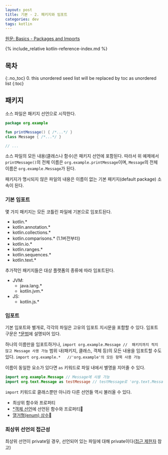```yaml
---
layout: post
title: 기본 - 2. 패키지와 임포트
categories: dev
tags: kotlin
---
```



[원문: Basics - Packages and Imports](https://kotlinlang.org/docs/reference/packages.html)

{% include_relative kotlin-reference-index.md %}

## 목차
{:.no_toc}
0. this unordered seed list will be replaced by toc as unordered list
{:toc}

## 패키지

소스 파일은 패키지 선언으로 시작한다.
```kotlin
package org.example

fun printMessage() { /*...*/ }
class Message { /*...*/ }

// ...
```

소스 파일의 모든 내용(클래스나 함수)은 패키지 선언에 포함된다. 따라서 위 예제에서 `printMessage()`의 전체 이름은 `org.example.printMessage`이며, `Message`의 전체 이름은 `org.example.Message`가 된다.

패키지가 명시되지 않은 파일의 내용은 이름이 없는 기본 패키지(default package) 소속이 된다.

### 기본 임포트

몇 가지 패키지는 모든 코틀린 파일에 기본으로 임포트된다.

- kotlin.*
- kotlin.annotation.*
- kotlin.collections.*
- kotlin.comparisons.* (1.1버전부터)
- kotlin.io.*
- kotlin.ranges.*
- kotlin.sequences.*
- kotlin.text.*

추가적인 패키지들은 대상 플랫폼의 종류에 따라 임포트된다.

- JVM:
    - java.lang.*
    - kotlin.jvm.*
- JS:
    - kotlin.js.*

### 임포트

기본 임포트와 별개로, 각각의 파일은 고유의 임포트 지시문을 포함할 수 있다. 임포트 구문은 [*문법](https://kotlinlang.org/docs/reference/grammar.html)에 설명되어 있다.

하나의 이름만을 임포트하거나,
`import org.example.Message //  패키지까지 적지 않고 Message 사용 가능`
범위 내(패키지, 클래스, 객체 등)의 모든 내용을 임포트할 수도 있다.
`import org.example.*   //'org.example'의 모든 항목 사용 가능`

이름이 동일한 요소가 있다면 `as` 키워드로 파일 내에서 별명을 지어줄 수 있다.
```kotlin
import org.example.Message // Message에 사용 가능
import org.text.Message as testMessage // testMessage로 'org.text.Message' 사용 가능
```

`import` 키워드로 클래스뿐만 아니라 다른 선언들 역시 불러올 수 있다.

- 최상위 함수와 프로퍼티
- [*객체 선언](https://kotlinlang.org/docs/reference/object-declarations.html#object-declarations)에 선언된 함수와 프로퍼티
- [열거형(enum) 상수](https://kotlinlang.org/docs/reference/enum-classes.html)

### 최상위 선언의 접근성

최상위 선언이 private일 경우, 선언되어 있는 파일에 대해 private이다([접근 제한자](https://kotlinlang.org/docs/reference/visibility-modifiers.html) 참고)